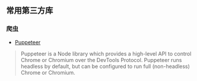 ## 常用第三方库

### 爬虫

- [Puppeteer](https://github.com/puppeteer/puppeteer)

> Puppeteer is a Node library which provides a high-level API to control Chrome or Chromium over the DevTools Protocol. Puppeteer runs headless by default, but can be configured to run full (non-headless) Chrome or Chromium.